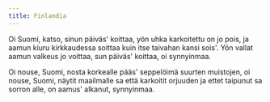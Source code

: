 ```yaml
---
title: Finlandia
---
```


Oi Suomi, katso, sinun päiväs' koittaa,
yön uhka karkoitettu on jo pois,
ja aamun kiuru kirkkaudessa soittaa
kuin itse taivahan kansi sois'.
Yön vallat aamun valkeus jo voittaa,
sun päiväs' koittaa, oi synnyinmaa.

Oi nouse, Suomi, nosta korkealle
pääs' seppelöimä suurten muistojen,
oi nouse, Suomi, näytit maailmalle
sa että karkoitit orjuuden
ja ettet taipunut sa sorron alle,
on aamus' alkanut, synnyinmaa.
